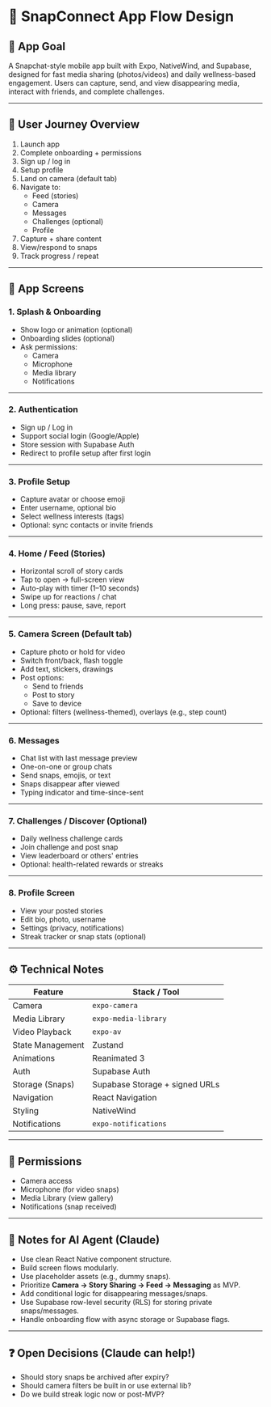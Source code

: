 # 📲 SnapConnect App Flow Design

## 🎯 App Goal

A Snapchat-style mobile app built with Expo, NativeWind, and Supabase, designed for fast media sharing (photos/videos) and daily wellness-based engagement. Users can capture, send, and view disappearing media, interact with friends, and complete challenges.

---

## 🚀 User Journey Overview

1. Launch app
2. Complete onboarding + permissions
3. Sign up / log in
4. Setup profile
5. Land on camera (default tab)
6. Navigate to:
   - Feed (stories)
   - Camera
   - Messages
   - Challenges (optional)
   - Profile
7. Capture + share content
8. View/respond to snaps
9. Track progress / repeat

---

## 🧭 App Screens

### 1. Splash & Onboarding

- Show logo or animation (optional)
- Onboarding slides (optional)
- Ask permissions:
  - Camera
  - Microphone
  - Media library
  - Notifications

---

### 2. Authentication

- Sign up / Log in
- Support social login (Google/Apple)
- Store session with Supabase Auth
- Redirect to profile setup after first login

---

### 3. Profile Setup

- Capture avatar or choose emoji
- Enter username, optional bio
- Select wellness interests (tags)
- Optional: sync contacts or invite friends

---

### 4. Home / Feed (Stories)

- Horizontal scroll of story cards
- Tap to open → full-screen view
- Auto-play with timer (1–10 seconds)
- Swipe up for reactions / chat
- Long press: pause, save, report

---

### 5. Camera Screen (Default tab)

- Capture photo or hold for video
- Switch front/back, flash toggle
- Add text, stickers, drawings
- Post options:
  - Send to friends
  - Post to story
  - Save to device
- Optional: filters (wellness-themed), overlays (e.g., step count)

---

### 6. Messages

- Chat list with last message preview
- One-on-one or group chats
- Send snaps, emojis, or text
- Snaps disappear after viewed
- Typing indicator and time-since-sent

---

### 7. Challenges / Discover (Optional)

- Daily wellness challenge cards
- Join challenge and post snap
- View leaderboard or others' entries
- Optional: health-related rewards or streaks

---

### 8. Profile Screen

- View your posted stories
- Edit bio, photo, username
- Settings (privacy, notifications)
- Streak tracker or snap stats (optional)

---

## ⚙️ Technical Notes

| Feature                 | Stack / Tool                      |
|-------------------------|------------------------------------|
| Camera                  | `expo-camera`                      |
| Media Library           | `expo-media-library`               |
| Video Playback          | `expo-av`                          |
| State Management        | Zustand                            |
| Animations              | Reanimated 3                       |
| Auth                    | Supabase Auth                      |
| Storage (Snaps)         | Supabase Storage + signed URLs     |
| Navigation              | React Navigation                   |
| Styling                 | NativeWind                         |
| Notifications           | `expo-notifications`               |

---

## 🔐 Permissions

- Camera access
- Microphone (for video snaps)
- Media Library (view gallery)
- Notifications (snap received)

---

## 🧠 Notes for AI Agent (Claude)

- Use clean React Native component structure.
- Build screen flows modularly.
- Use placeholder assets (e.g., dummy snaps).
- Prioritize **Camera → Story Sharing → Feed → Messaging** as MVP.
- Add conditional logic for disappearing messages/snaps.
- Use Supabase row-level security (RLS) for storing private snaps/messages.
- Handle onboarding flow with async storage or Supabase flags.

---

## ❓ Open Decisions (Claude can help!)

- Should story snaps be archived after expiry?
- Should camera filters be built in or use external lib?
- Do we build streak logic now or post-MVP?

